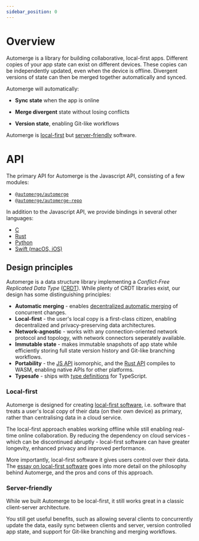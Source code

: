 ```yaml
---
sidebar_position: 0
---
```


# Overview

Automerge is a library for building collaborative, local-first apps. Different
copies of your app state can exist on different devices. These copies can be
independently updated, even when the device is offline. Divergent versions
of state can then be merged together automatically and synced.

Automerge will automatically:

* **Sync state** when the app is online

* **Merge divergent** state without losing conflicts

* **Version state**, enabling Git-like workflows

Automerge is [local-first](#local-first) but [server-friendly](#server-friendly) software.

# API

The primary API for Automerge is the Javascript API, consisting of a few modules:

* [`@automerge/automerge`](https://automerge.org/automerge/api-docs/js)
* [`@automerge/automerge-repo`](https://automerge.org/automerge-repo/)

In addition to the Javascript API, we provide bindings in several other languages:

  * [C](https://github.com/automerge/automerge/tree/main/rust/automerge-c)
  * [Rust](https://github.com/automerge/automerge-rs)
  * [Python](https://github.com/automerge/automerge-py)
  * [Swift (macOS, iOS)](https://automerge.org/automerge-swift/documentation/automerge/)

## Design principles

Automerge is a data structure library implementing a _Conflict-Free Replicated Data Type_ ([CRDT](https://crdt.tech/)).
While plenty of CRDT libraries exist, our design has some distinguishing principles:

- **Automatic merging** - enables [decentralized automatic merging](/docs/documents/conflicts/) of concurrent changes.
- **Local-first** - the user's local copy is a first-class citizen, enabling decentralized and privacy-preserving 
  data architectures.
- **Network-agnostic** - works with any connection-oriented network protocol and topology, with network
  connectors seperately available. 
- **Immutable state** - makes immutable snapshots of app state while efficiently storing full
  state version history and Git-like branching workflows.
- **Portability** - the [JS API](https://github.com/automerge/automerge) isomorphic, and
  the [Rust API](https://github.com/automerge/automerge-rs) compiles to WASM, enabling native APIs
  for other platforms.
- **Typesafe** - ships with [type definitions](https://github.com/automerge/automerge/blob/main/@types/automerge/index.d.ts) for TypeScript.

### Local-first

Automerge is designed for creating [local-first software](https://www.inkandswitch.com/local-first/),
i.e. software that treats a user's local copy of their data (on their own device) as primary, rather
than centralising data in a cloud service.

The local-first approach enables working offline while still enabling real-time online collaboration. 
By reducing the dependency on cloud services - which can be discontinued abruptly - local-first software 
can have greater longevity, enhanced privacy and improved performance. 

More importantly, local-first software it gives users control over their data.
The [essay on local-first software](https://www.inkandswitch.com/local-first/) goes into more
detail on the philosophy behind Automerge, and the pros and cons of this approach.

### Server-friendly

While we built Automerge to be local-first, it still works great in a classic client-server architecture.

You still get useful benefits, such as allowing several clients to concurrently update the data, 
easily sync between clients and server, version controlled app state, and support for Git-like
branching and merging workflows.
